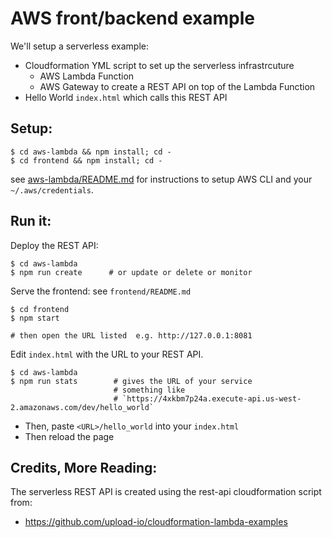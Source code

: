 # AWS front/backend example

We'll setup a serverless example:
- Cloudformation YML script to set up the serverless infrastrcuture
  - AWS Lambda Function
  - AWS Gateway to create a REST API on top of the Lambda Function
- Hello World `index.html` which calls this REST API

## Setup:
```
$ cd aws-lambda && npm install; cd -
$ cd frontend && npm install; cd -
```
see [aws-lambda/README.md](aws-lambda/README.md) for instructions to setup AWS CLI and your `~/.aws/credentials`.

## Run it:
Deploy the REST API:
```
$ cd aws-lambda
$ npm run create      # or update or delete or monitor
```

Serve the frontend:  see `frontend/README.md`
```
$ cd frontend
$ npm start

# then open the URL listed  e.g. http://127.0.0.1:8081
```

Edit `index.html` with the URL to your REST API.
```
$ cd aws-lambda
$ npm run stats        # gives the URL of your service
                       # something like
                       # `https://4xkbm7p24a.execute-api.us-west-2.amazonaws.com/dev/hello_world`

```
- Then, paste `<URL>/hello_world` into your `index.html`
- Then reload the page

## Credits, More Reading:
The serverless REST API is created using the rest-api cloudformation script from:
- https://github.com/upload-io/cloudformation-lambda-examples

